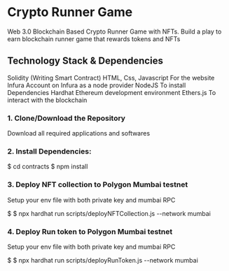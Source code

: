 # Crypto Runner Game
Web 3.0 Blockchain Based Crypto Runner Game with NFTs. Build a play to earn blockchain runner game that rewards tokens and NFTs
## Technology Stack & Dependencies
Solidity (Writing Smart Contract)
HTML, Css, Javascript For the website
Infura Account on Infura as a node provider
NodeJS To install Dependencies
Hardhat Ethereum development environment
Ethers.js To interact with the blockchain
### 1. Clone/Download the Repository
Download all required applications and softwares
### 2. Install Dependencies:
$ cd contracts
$ npm install
### 3. Deploy NFT collection to Polygon Mumbai testnet
Setup your env file with both private key and mumbai RPC

$ $ npx hardhat run scripts/deployNFTCollection.js --network mumbai
### 4. Deploy Run token to Polygon Mumbai testnet
Setup your env file with both private key and mumbai RPC

$ $ npx hardhat run scripts/deployRunToken.js --network mumbai
